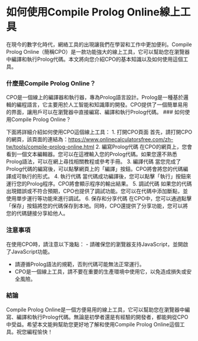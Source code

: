 如何使用Compile Prolog Online線上工具
=============================

在現今的數字化時代，網絡工具的出現讓我們在學習和工作中更加便利。Compile Prolog Online（簡稱CPO）是一款功能強大的線上工具，它可以幫助您在瀏覽器中編譯和執行Prolog代碼。本文將向您介紹CPO的基本知識以及如何使用這個工具。

### 什麼是Compile Prolog Online？

CPO是一個線上的編譯器和執行器，專為Prolog語言設計。Prolog是一種基於邏輯的編程語言，它主要用於人工智能和知識庫的開發。CPO提供了一個簡單易用的界面，讓用戶可以在瀏覽器中直接編寫、編譯和執行Prolog代碼。 ### 如何使用Compile Prolog Online？

下面將詳細介紹如何使用CPO這個線上工具： 1. 打開CPO頁面 首先，請打開CPO的網頁，該頁面的連結為：<https://www.onlinecalculatorsfree.com/zh-tw/tools/compile-prolog-online.html>
2. 編寫Prolog代碼 在CPO的網頁上，您會看到一個文本編輯器。您可以在這裡輸入您的Prolog代碼。如果您還不熟悉Prolog語法，可以在網上尋找相關教程或參考手冊。
3. 編譯代碼 當您完成了Prolog代碼的編寫後，可以點擊網頁上的「編譯」按鈕。CPO將會將您的代碼編譯成可執行的形式。
4. 執行代碼 當代碼成功編譯後，您可以點擊「執行」按鈕來運行您的Prolog程序。CPO將會顯示程序的輸出結果。
5. 調試代碼 如果您的代碼出現錯誤或不符合預期，CPO也提供了調試功能。您可以在代碼中添加斷點，並使用單步運行等功能來進行調試。
6. 保存和分享代碼 在CPO中，您可以通過點擊「保存」按鈕將您的代碼保存到本地。同時，CPO還提供了分享功能，您可以將您的代碼鏈接分享給他人。

### 注意事項

在使用CPO時，請注意以下幾點： - 請確保您的瀏覽器支持JavaScript，並開啟了JavaScript功能。
- 請遵循Prolog語法的規範，否則代碼可能無法正常運行。
- CPO是一個線上工具，請不要在重要的生產環境中使用它，以免造成損失或安全風險。

### 結論

Compile Prolog Online是一個方便易用的線上工具，它可以幫助您在瀏覽器中編寫、編譯和執行Prolog代碼。無論是初學者還是有經驗的開發者，都能夠從CPO中受益。希望本文能夠幫助您更好地了解和使用Compile Prolog Online這個工具。祝您編程愉快！ 
